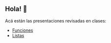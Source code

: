 ## Hola! 👋
Acá están las presentaciones revisadas en clases:
- [Funciones](https://docs.google.com/presentation/d/1q51Of5zh_qc3NlYU93FFj9HzWMyMZLDDHwP71xg-qtc/edit?usp=sharing)
- [Listas](https://rebrand.ly/6f7508)

<!--
> [!NOTE]
> Nota

> [!TIP]
> Consejo

> [!IMPORTANT]
> Importante

> [!WARNING]
> Advertencia

> [!CAUTION]
> Peligro


**ElProfeRodo/ElProfeRodo** is a ✨ _special_ ✨ repository because its `README.md` (this file) appears on your GitHub profile.

Here are some ideas to get you started:

- 🔭 I’m currently working on ...
- 🌱 I’m currently learning ...
- 👯 I’m looking to collaborate on ...
- 🤔 I’m looking for help with ...
- 💬 Ask me about ...
- 📫 How to reach me: ...
- 😄 Pronouns: ...
- ⚡ Fun fact: ...
-->
